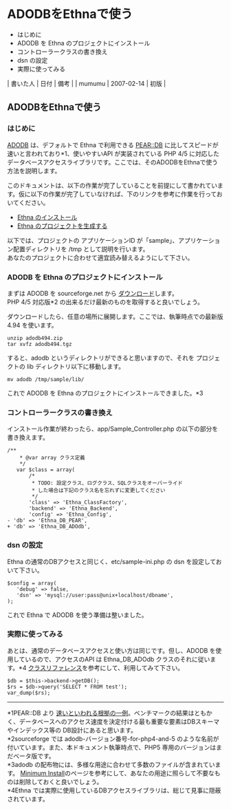 # ADODBをEthnaで使う
  - はじめに 
  - ADODB を Ethna のプロジェクトにインストール 
  - コントローラークラスの書き換え 
  - dsn の設定 
  - 実際に使ってみる 

| 書いた人 | 日付 | 備考 |
| mumumu | 2007-02-14 | 初版 |

## ADODBをEthnaで使う

### はじめに

[ADODB](http://adodb.sourceforge.net/) は、デフォルトで Ethna で利用できる [PEAR::DB](http://pear.php.net/manual/ja/package.database.db.php) に比してスピードが速いと言われており\*1、使いやすいAPI が実装されている PHP 4/5 に対応したデータベースアクセスライブラリです。ここでは、そのADODBをEthnaで使う方法を説明します。

このドキュメントは、以下の作業が完了していることを前提にして書かれています。仮に以下の作業が完了していなければ、下のリンクを参考に作業を行っておいてください。

- [Ethna のインストール](ethna-document-tutorial-install_guide.md "ethna-document-tutorial-install\_guide (16d)")
- [Ethna のプロジェクトを生成する](ethna-document-tutorial-practice1.md#ud75ed71)

以下では、プロジェクトの アプリケーションID が「sample」、アプリケーション配置ディレクトリを /tmp として説明を行います。  
あなたのプロジェクトに合わせて適宜読み替えるようにして下さい。

### ADODB を Ethna のプロジェクトにインストール

まずは ADODB を sourceforge.net から [ダウンロード](http://adodb.sourceforge.net/#download)します。  
PHP 4/5 対応版\*2 の出来るだけ最新のものを取得すると良いでしょう。

ダウンロードしたら、任意の場所に展開します。ここでは、執筆時点での最新版 4.94 を使います。

    unzip adodb494.zip
    tar xvfz adodb494.tgz

すると、adodb というディレクトリができると思いますので、それを プロジェクトの lib ディレクトリ以下に移動します。

    mv adodb /tmp/sample/lib/

これで ADODB を Ethna のプロジェクトにインストールできました。\*3

### コントローラークラスの書き換え

インストール作業が終わったら、app/Sample\_Controller.php の以下の部分を書き換えます。

    /**
        * @var array クラス定義
        */
       var $class = array(
           /*
            * TODO: 設定クラス、ログクラス、SQLクラスをオーバーライド
            * した場合は下記のクラス名を忘れずに変更してください
            */
           'class' => 'Ethna_ClassFactory',
           'backend' => 'Ethna_Backend',
           'config' => 'Ethna_Config',
    - 'db' => 'Ethna_DB_PEAR',
    + 'db' => 'Ethna_DB_ADOdb',

### dsn の設定

Ethna の通常のDBアクセスと同じく、etc/sample-ini.php の dsn を設定しておいて下さい。

    $config = array(
       'debug' => false,
       'dsn' => 'mysql://user:pass@unix+localhost/dbname',
    );

これで Ethna で ADODB を使う準備は整いました。

### 実際に使ってみる

あとは、通常のデータベースアクセスと使い方は同じです。但し、ADODB を使用しているので、アクセスのAPI は Ethna\_DB\_ADOdb クラスのそれに従います。\*4 [クラスリファレンス](doc/Ethna/Ethna_DB_ADOdb.html)を参考にして、利用してみて下さい。

    $db = $this->backend->getDB();
    $rs = $db->query('SELECT * FROM test');
    var_dump($rs);


* * *
\*1PEAR::DB より [速いといわれる根拠の一例](http://phplens.com/lens/adodb/)。ベンチマークの結果はともかく、データベースへのアクセス速度を決定付ける最も重要な要素はDBスキーマやインデックス等の DB設計にあると思います。  
\*2sourceforge では adodb-バージョン番号-for-php4-and-5 のような名前が付いています。また、本ドキュメント執筆時点で、PHP5 専用のバージョンはまだベータ版です。  
\*3adodb の配布物には、多様な用途に合わせて多数のファイルが含まれています。 [Minimum Install](http://phplens.com/lens/adodb/docs-adodb.htm#mininstall)のページを参考にして、あなたの用途に照らして不要なものは削除しておくと良いでしょう。  
\*4Ethna では実際に使用しているDBアクセスライブラリは、総じて見事に隠蔽されています。  

